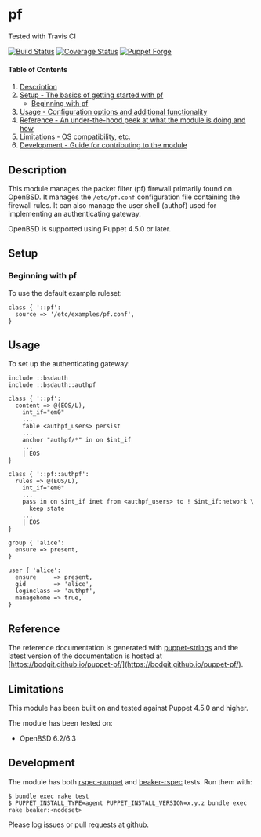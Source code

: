 # pf

Tested with Travis CI

[![Build Status](https://travis-ci.com/bodgit/puppet-pf.svg?branch=master)](https://travis-ci.com/bodgit/puppet-pf)
[![Coverage Status](https://coveralls.io/repos/bodgit/puppet-pf/badge.svg?branch=master&service=github)](https://coveralls.io/github/bodgit/puppet-pf?branch=master)
[![Puppet Forge](http://img.shields.io/puppetforge/v/bodgit/pf.svg)](https://forge.puppetlabs.com/bodgit/pf)

#### Table of Contents

1. [Description](#description)
2. [Setup - The basics of getting started with pf](#setup)
    * [Beginning with pf](#beginning-with-pf)
3. [Usage - Configuration options and additional functionality](#usage)
4. [Reference - An under-the-hood peek at what the module is doing and how](#reference)
5. [Limitations - OS compatibility, etc.](#limitations)
6. [Development - Guide for contributing to the module](#development)

## Description

This module manages the packet filter (pf) firewall primarily found on
OpenBSD. It manages the `/etc/pf.conf` configuration file containing the
firewall rules. It can also manage the user shell (authpf) used for
implementing an authenticating gateway.

OpenBSD is supported using Puppet 4.5.0 or later.

## Setup

### Beginning with pf

To use the default example ruleset:

```puppet
class { '::pf':
  source => '/etc/examples/pf.conf',
}
```

## Usage

To set up the authenticating gateway:

```puppet
include ::bsdauth
include ::bsdauth::authpf

class { '::pf':
  content => @(EOS/L),
    int_if="em0"
    ...
    ťable <authpf_users> persist
    ...
    anchor "authpf/*" in on $int_if
    ...
    | EOS
}

class { '::pf::authpf':
  rules => @(EOS/L),
    int_if="em0"
    ...
    pass in on $int_if inet from <authpf_users> to ! $int_if:network \
      keep state
    ...
    | EOS
}

group { 'alice':
  ensure => present,
}

user { 'alice':
  ensure     => present,
  gid        => 'alice',
  loginclass => 'authpf',
  managehome => true,
}
```

## Reference

The reference documentation is generated with
[puppet-strings](https://github.com/puppetlabs/puppet-strings) and the latest
version of the documentation is hosted at
[https://bodgit.github.io/puppet-pf/](https://bodgit.github.io/puppet-pf/).

## Limitations

This module has been built on and tested against Puppet 4.5.0 and higher.

The module has been tested on:

* OpenBSD 6.2/6.3

## Development

The module has both [rspec-puppet](http://rspec-puppet.com) and
[beaker-rspec](https://github.com/puppetlabs/beaker-rspec) tests. Run them
with:

```
$ bundle exec rake test
$ PUPPET_INSTALL_TYPE=agent PUPPET_INSTALL_VERSION=x.y.z bundle exec rake beaker:<nodeset>
```

Please log issues or pull requests at
[github](https://github.com/bodgit/puppet-pf).
